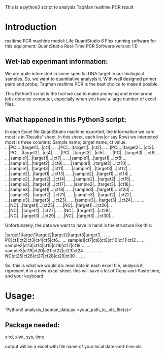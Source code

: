 This is a python3 script to analysis TaqMan realtime PCR result

# Introduction
realtime PCR machine model: Life QuantStudio 6 Flex
running software for this equipment: QuantStudio Real-Time PCR Software(version 1.1)

## Wet-lab experimant information:
We are quite interested in some specific DNA target in our biological samples.
So, we want to quantitative analysis it. With well designed primer pairs and probe,
Taqman realtime PCR is the best choice to make it posible.

This Python3 script is the tool we use to make anonying and error-prone jobs done
by computer, especially when you have a large number of excel files.

## What happened in this Python3 script:
In each Excel file QuantStudio machine exported, the information we care most is in 'Results' sheet.
In this sheet, each line(or say Row) we interested most is three columns: 
Sample name; target name, ct value.
...|PC|...|target1|...|ct1|...
...|PC|...|target1|...|ct2|...
...|PC|...|target2|...|ct3|...
...|PC|...|target2|...|ct4|...
...|PC|...|target3|...|ct5|...
...|PC|...|target3|...|ct6|...
...|sample1|...|target1|...|ct7|...
...|sample1|...|target1|...|ct8|...
...|sample1|...|target2|...|ct9|...
...|sample1|...|target2|...|ct10|...
...|sample1|...|target3|...|ct11|...
...|sample1|...|target3|...|ct12|...
...|sample2|...|target1|...|ct13|...
...|sample2|...|target1|...|ct14|...
...|sample2|...|target2|...|ct14|...
...|sample2|...|target2|...|ct16|...
...|sample2|...|target3|...|ct17|...
...|sample2|...|target3|...|ct18|...
...|sample3|...|target1|...|ct19|...
...|sample3|...|target1|...|ct20|...
...|sample3|...|target2|...|ct21|...
...|sample3|...|target2|...|ct22|...
...|sample3|...|target3|...|ct23|...
...|sample3|...|target3|...|ct24|...
...
...
...|NC|...|target1|...|ct25|...
...|NC|...|target1|...|ct26|...
...|NC|...|target2|...|ct27|...
...|NC|...|target2|...|ct28|...
...|NC|...|target3|...|ct29|...
...|NC|...|target3|...|ct30|...

Unfortunately, the data we want to have in hand is the structure like this:

|target1|target1|target2|target2|target3|target3 ... ...
PC|ct1|ct2|ct3|ct4|ct5|ct6... ...
sample1|ct7|ct8|ct9|ct10|ct11|ct12 ... ...
sample2|ct13|ct14|ct15|ct16|ct17|ct18 ... ...
sample3|ct19|ct20|c21|ct22|ct23|ct24 ... ...
...
...
NC|ct25|ct26|ct27|ct28|ct29|ct30 ... ...


So, this is what we would do:
read data in each excel file, analysis it, represent it in a new excel sheet.
this will save a lot of Copy-and-Paste time, and your keyboard.

# Usage:
'Python3 analysis_taqman_data.py <your_path_to_.xls_file(s)>'

## Package needed:
xlrd, xlwt, sys, time

output will be a excel with file name of your local date-and-time.xls
